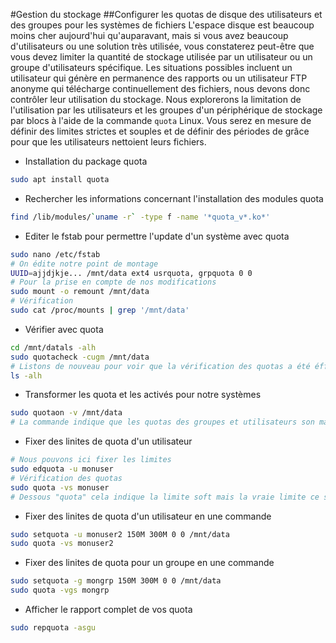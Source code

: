 #Gestion du stockage
##Configurer les quotas de disque des utilisateurs et des groupes pour les systèmes de fichiers
L'espace disque est beaucoup moins cher aujourd'hui qu'auparavant, mais si vous avez beaucoup d'utilisateurs ou une solution très utilisée, vous constaterez peut-être que vous devez limiter la quantité de stockage utilisée par un utilisateur ou un groupe d'utilisateurs spécifique.
Les situations possibles incluent un utilisateur qui génère en permanence des rapports ou un utilisateur FTP anonyme qui télécharge continuellement des fichiers, nous devons donc contrôler leur utilisation du stockage.
Nous explorerons la limitation de l'utilisation par les utilisateurs et les groupes d'un périphérique de stockage par blocs à l'aide de la commande `quota` Linux.
Vous serez en mesure de définir des limites strictes et souples et de définir des périodes de grâce pour que les utilisateurs nettoient leurs fichiers.

- Installation du package quota
```bash
sudo apt install quota
```

- Rechercher les informations concernant l'installation des modules quota
```bash
find /lib/modules/`uname -r` -type f -name '*quota_v*.ko*'
```

- Editer le fstab pour permettre l'update d'un système avec quota
```bash
sudo nano /etc/fstab
# On édite notre point de montage
UUID=ajjdjkje... /mnt/data ext4 usrquota, grpquota 0 0
# Pour la prise en compte de nos modifications
sudo mount -o remount /mnt/data
# Vérification
sudo cat /proc/mounts | grep '/mnt/data'
```

- Vérifier avec quota
```bash
cd /mnt/datals -alh
sudo quotacheck -cugm /mnt/data
# Listons de nouveau pour voir que la vérification des quotas a été éffectué avec succées
ls -alh
```

- Transformer les quota et les activés pour notre systèmes
```bash
sudo quotaon -v /mnt/data
# La commande indique que les quotas des groupes et utilisateurs son maintenant actifs
```

- Fixer des linites de quota d'un utilisateur
```bash
# Nous pouvons ici fixer les limites
sudo edquota -u monuser
# Vérification des quotas
sudo quota -vs monuser
# Dessous "quota" cela indique la limite soft mais la vraie limite ce situe en dessous de "limit"
```

- Fixer des linites de quota d'un utilisateur en une commande
```bash
sudo setquota -u monuser2 150M 300M 0 0 /mnt/data
sudo quota -vs monuser2
```

- Fixer des linites de quota pour un groupe en une commande
```bash
sudo setquota -g mongrp 150M 300M 0 0 /mnt/data
sudo quota -vgs mongrp
```

- Afficher le rapport complet de vos quota
```bash
sudo repquota -asgu
```
